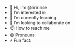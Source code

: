 - 👋 Hi, I’m @ririririse
- 👀 I’m interested in 
- 🌱 I’m currently learning 
- 💞️ I’m looking to collaborate on 
- 📫 How to reach me 
- 😄 Pronouns: 
- ⚡ Fun fact: 

<!---
ririririse/ririririse is a ✨ special ✨ repository because its `README.md` (this file) appears on your GitHub profile.
You can click the Preview link to take a look at your changes.
--->
